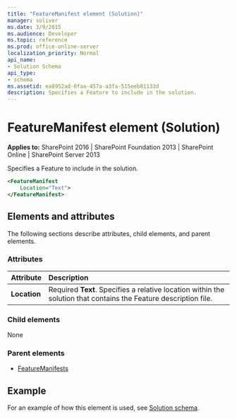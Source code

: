 ```yaml
---
title: "FeatureManifest element (Solution)"
manager: soliver
ms.date: 3/9/2015
ms.audience: Developer
ms.topic: reference
ms.prod: office-online-server
localization_priority: Normal
api_name:
- Solution Schema
api_type:
- schema
ms.assetid: ea8952ad-0faa-457a-a3fa-515eeb81133d
description: Specifies a Feature to include in the solution.
---
```


# FeatureManifest element (Solution)

**Applies to:** SharePoint 2016 | SharePoint Foundation 2013 | SharePoint Online | SharePoint Server 2013
  
Specifies a Feature to include in the solution.
  
```XML
<FeatureManifest
    Location="Text">
</FeatureManifest>
```

## Elements and attributes

The following sections describe attributes, child elements, and parent elements.

### Attributes

|**Attribute**|**Description**|
|:-----|:-----|
|**Location** <br/> |Required **Text**. Specifies a relative location within the solution that contains the Feature description file.  <br/> |
   
### Child elements

None
   
### Parent elements

- [FeatureManifests](featuremanifests-element-solution.md)
   
## Example

For an example of how this element is used, see [Solution schema](solution-schema.md).
  

